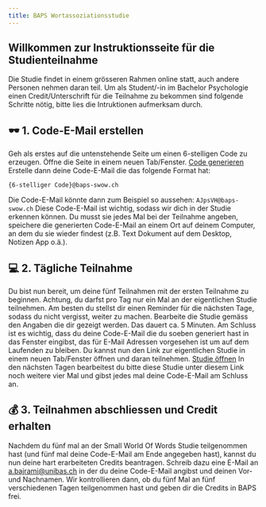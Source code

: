 ```yaml
---
title: BAPS Wortassoziationsstudie
---
```


## Willkommen zur Instruktionsseite für die Studienteilnahme
Die Studie findet in einem grösseren Rahmen online statt, auch andere Personen nehmen daran teil. Um als Student/-in im Bachelor Psychologie einen Credit/Unterschrift für die Teilnahme zu bekommen sind folgende Schritte nötig, bitte lies die Intruktionen aufmerksam durch. 

## 🕶 1. Code-E-Mail erstellen
Geh als erstes auf die untenstehende Seite um einen 6-stelligen Code zu erzeugen. Öffne die Seite in einem neuen Tab/Fenster.
[Code generieren](http://www.randomnumberapi.com/api/v1.0/randomstring?min=6&max=6) 
Erstelle dann deine Code-E-Mail die das folgende Format hat:
```
{6-stelliger Code}@baps-swow.ch
```
Die Code-E-Mail könnte dann zum Beispiel so aussehen: `AJpsVH@baps-swow.ch`
Diese Code-E-Mail ist wichtig, sodass wir dich in der Studie erkennen können. Du musst sie jedes Mal bei der Teilnahme angeben, speichere die generierten Code-E-Mail an einem Ort auf deinem Computer, an dem du sie wieder findest (z.B. Text Dokument auf dem Desktop, Notizen App o.ä.).

## 💻 2. Tägliche Teilnahme
Du bist nun bereit, um deine fünf Teilnahmen mit der ersten Teilnahme zu beginnen. Achtung, du darfst pro Tag nur ein Mal an der eigentlichen Studie teilnehmen. Am besten du stellst dir einen Reminder für die nächsten Tage, sodass du nicht vergisst, weiter zu machen. Bearbeite die Studie gemäss den Angaben die dir gezeigt werden. Das dauert ca. 5 Minuten. Am Schluss ist es wichtig, dass du deine Code-E-Mail die du soeben generiert hast in das Fenster eingibst, das für E-Mail Adressen vorgesehen ist um auf dem Laufenden zu bleiben. Du kannst nun den Link zur eigentlichen Studie in einem neuen Tab/Fenster öffnen und daran teilnehmen. [Studie öffnen](https://www.smallworldofwords.org/de) In den nächsten Tagen bearbeitest du bitte diese Studie unter diesem Link noch weitere vier Mal und gibst jedes mal deine Code-E-Mail am Schluss an.

## 💰 3. Teilnahmen abschliessen und Credit erhalten
Nachdem du fünf mal an der Small World Of Words Studie teilgenommen hast (und fünf mal deine Code-E-Mail am Ende angegeben hast), kannst du nun deine hart erarbeiteten Credits beantragen. Schreib dazu eine E-Mail an [a.bajrami@unibas.ch](mailto:a.bajrami@unibas.ch) in der du deine Code-E-Mail angibst und deinen Vor- und Nachnamen. Wir kontrollieren dann, ob du fünf Mal an fünf verschiedenen Tagen teilgenommen hast und geben dir die Credits in BAPS frei. 


